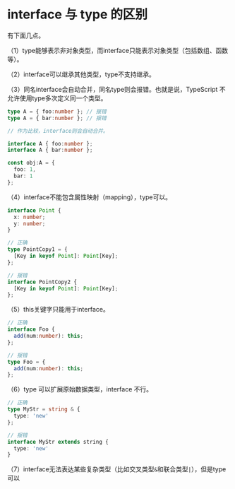 # interface 与 type 的区别


有下面几点。

（1）type能够表示非对象类型，而interface只能表示对象类型（包括数组、函数等）。

（2）interface可以继承其他类型，type不支持继承。

（3）同名interface会自动合并，同名type则会报错。也就是说，TypeScript 不允许使用type多次定义同一个类型。

```ts
type A = { foo:number }; // 报错
type A = { bar:number }; // 报错

// 作为比较，interface则会自动合并。

interface A { foo:number };
interface A { bar:number };

const obj:A = {
  foo: 1,
  bar: 1
};
```

（4）interface不能包含属性映射（mapping），type可以。

```ts
interface Point {
  x: number;
  y: number;
}

// 正确
type PointCopy1 = {
  [Key in keyof Point]: Point[Key];
};

// 报错
interface PointCopy2 {
  [Key in keyof Point]: Point[Key];
};
```

（5）this关键字只能用于interface。

```ts
// 正确
interface Foo {
  add(num:number): this;
};

// 报错
type Foo = {
  add(num:number): this;
};
```

（6）type 可以扩展原始数据类型，interface 不行。

```ts
// 正确
type MyStr = string & {
  type: 'new'
};

// 报错
interface MyStr extends string {
  type: 'new'
}
```

（7）interface无法表达某些复杂类型（比如交叉类型`&`和联合类型`|`），但是type可以

